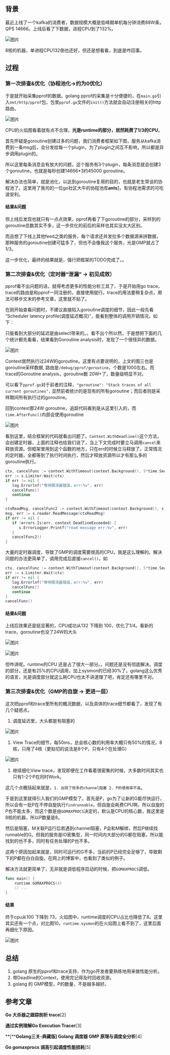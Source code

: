 ## 背景

最近上线了一个kafka的消费者，数据规模大概是低峰期单机每分钟消费88W条，QPS 14666。上线后看了下数据，进程CPU到了132%。

![图片](https://mmbiz.qpic.cn/mmbiz/IgylNib7ZE2KqcB5HVMK3c1J4a2If3XWn9uicyTibhAmz18P4zlQ6IjvPSUpj8kD7PgVa03OjiaMk8PCjQAAzu1HOA/640?wx_fmt=other&wxfrom=5&wx_lazy=1&wx_co=1)

8核的机器，单进程CPU132倒也还好，但还是想看看，到底是咋回事。

## 过程

### 第一次排查&优化（协程池化->约为0优化）

于是就开始采集pprof的数据。golang pprof的采集是十分便捷的，在`main.go`引入`net/http/pprof`包，包里`pprof.go`文件的`init()`方法就会自动注册相关的http路由。

![图片](https://mmbiz.qpic.cn/mmbiz/IgylNib7ZE2KqcB5HVMK3c1J4a2If3XWnxBHgyoYicQyUFUnMaQCZoAbMoO4J7RLgBafvM7v8UfoBuG4tiaibUMD2w/640?wx_fmt=other&wxfrom=5&wx_lazy=1&wx_co=1)

CPU的火焰图看着就有点不合理，**光是runtime的部分，居然耗费了1/3的CPU**。

首先怀疑是goroutine创建过多的问题，我们消费者框架如下图，服务从kafka消费到一条msg后，会分发给每一个plugin，为了plugin之间互不影响，所以都是异步调用plugin的。



所以这里每条消息会有放大的问题，这个服务有3个plugin，每条消息就会创建3个goroutine，也就是每秒创建14666*3约45000 goroutine。

解决办法也简单，就是池化，以达到goroutine复用的目的，也就是老生常谈的协程池了。这里用了我司的一位go社区大牛的协程池库**ants**[1](可惜这位大牛已经江湖见了我哭死)，有协程池需求的可吃波安利。

#### 结果&问题

但上线后发现也就只有一点点效果，pprof再看了下goroutine的部分，采样到的goroutine总数其实不多，这一步优化的前后的采样也其实没太大区别。



而且想了下线上其他feed之类的服务，每个请求还并发拉多个数据源来拼数据，那种服务的goroutine创建可猛多了，但也不会像我这个服务，光是GMP就占了1/3。

这一步优化，最终的结果就是，强行把框架的TODO完成了。。



### 第二次排查&优化（定时器“泄漏” -> 初见成效）

pprof看不出问题的话，就得考虑更多的性能分析工具了，于是开始用go trace，trace的路由是和pprof一同注册的，直接使用就行。trace的用法要稍复杂点，用法可移步文末的参考文章，这里就不贴了。

在刚开始查看问题时，不建议直接陷入goroutine调度的细节，因此一般先看 “Scheduler latency profile(调度延迟概况)”，能看到整体的调用开销情况，如下：



只能看到大部分的延迟是由select带来的。。看不出个所以然，于是想把下面的几个统计都先看看，结果看到Goroutine analysis时，发现了一个很怪异的数据。

![图片](https://mmbiz.qpic.cn/mmbiz/IgylNib7ZE2KqcB5HVMK3c1J4a2If3XWnkEbMOypicb1g3JWQEUkvaWrfpTwFp1MSbSolj6ciciczDezOib5I48Viavg/640?wx_fmt=other&wxfrom=5&wx_lazy=1&wx_co=1)

Context居然执行过24W的goroutine。这里有点要说明的，上文的图三也是goroutine采样数据, 路由是`/debug/pprof/goroutine`，个数是1000左右。而trace的Goroutine analysis，goroutine数 20W+了，数量级明显不对。

可以看下`pprof.go`对于前者的注释，`"goroutine": "Stack traces of all current goroutines",` 显然前者统计的是现有的所有goroutine；而后者则是采样期间所有执行过的goroutine。

回到context那24W goroutine，追踪代码看到是从这里引入的，而`time.AfterFunc()`内部会使用goroutine

![图片](https://mmbiz.qpic.cn/mmbiz/IgylNib7ZE2KqcB5HVMK3c1J4a2If3XWnlLRkwjnPBlkE9m1K81Hek1UfVgJKovgcEsXYL5VV9H3dKZuWmVqBvg/640?wx_fmt=other&wxfrom=5&wx_lazy=1&wx_co=1)

看到这里，结合框架的代码就看出问题了。`Context.WithDeadline()`这个方法，会创建定时器，上面的注释也给我们说了，当上下文完成时要立马调用`cancel`来释放资源。但框架里用到这个函数的地方，只在err的时候立马释放了，正常情况的定时器，全都等到了执行时间执行，然后才释放资源所以才有那么多的goroutine执行。

```go
ctx, cancelFunc := context.WithTimeout(context.Background(), 5*time.Second)
err := s.Limiter.Wait(ctx)
if err != nil {
   log.Errorlnf("等待限流器错误，err:%v", err)
   cancelFunc()
   continue
}

ctxReadMsg, cancelFunc2 := context.WithTimeout(context.Background(), s.opt.FetchTimeout)
msg, err := s.reader.ReadMessage(ctxReadMsg)
if err != nil {
   if !errors.Is(err, context.DeadlineExceeded) {
      s.ErrorLogger.Printf("read message err:%v", err)
   }
   cancelFunc2()
}
```

大量的定时器调度，导致了GMP的调度需要很高的CPU，我是这么理解的。解决问题的办法更简单了，调用完成后直接`cancel()`，如

```go
ctx, cancelFunc := context.WithTimeout(context.Background(), 5*time.Second)
err := s.Limiter.Wait(ctx)
if err != nil {
   log.Errorlnf("等待限流器错误，err:%v", err)
   cancelFunc()
   continue
}
cancelFunc()
```

#### 结果&问题

上线后效果还是挺显著的，CPU成功从132 下降到 100，优化了1/4。看新的trace，goroutine也没了24W的大头

![图片](https://mmbiz.qpic.cn/mmbiz/IgylNib7ZE2KqcB5HVMK3c1J4a2If3XWnsNNEJqCPnwR1UVppdnUayakhVjj1DIm01pibIz2ZbAvYgNU1Iy3dWPQ/640?wx_fmt=other&wxfrom=5&wx_lazy=1&wx_co=1)

![图片](https://mmbiz.qpic.cn/mmbiz/IgylNib7ZE2KqcB5HVMK3c1J4a2If3XWnNQzohSDk0zBp7SyFSZdiaQwuaQqbiclx9TOAeoRJoriaB5ADnsOM77cZQ/640?wx_fmt=other&wxfrom=5&wx_lazy=1&wx_co=1)

但咋讲呢。runtime的CPU 还是占了很大一部分。。问题还是没有彻底解决。调度的部分，还是有25%的CPU调用，加上sysmon的已经30%了。golang这么优秀的语言，光是调度部分就这么耗CPU也太不讲道理了吧，肯定还有哪里不对。



### 第三次排查&优化（GMP的自旋 -> 更进一层）

这次把pprof和trace里所有的概况数据，以及具体的trace细节都看了，发现了有几个疑惑点。

1. 调度延迟里，大头都是有阻塞的

![图片](https://mmbiz.qpic.cn/mmbiz/IgylNib7ZE2KqcB5HVMK3c1J4a2If3XWnONPr29AiacbjiaPicGLa13bwhgMrA39W0nxaH428D2AmGgLmHpufQTRMQ/640?wx_fmt=other&wxfrom=5&wx_lazy=1&wx_co=1)

1. View Trace的细节，每50ms，总会核心数的利用率大概只有50%的情况，8核，只用了4核（更贴切的说法是8个P，只有4个在处理G）

![图片](https://mmbiz.qpic.cn/mmbiz/IgylNib7ZE2KqcB5HVMK3c1J4a2If3XWn7PMSDppEs45D1xClePOxzNgGoWD7zRKKCtbMWP6At3shDrhFmjicjAg/640?wx_fmt=other&wxfrom=5&wx_lazy=1&wx_co=1)

1. 继续细化View trace，发现即便在工作看着很密集的时候，大多数时间其实也只有1-2个P在同时Work。



这几个点概括起来就是，`1. 出现了较多的channel阻塞 2. P的使用率不高`。

于是到这里就得引入我们的GMP模型了。首先是P，go为了让新的G能尽快运行，所以会有一批P在不停自旋执行`findrunnable`，但自旋会耗费CPU啊，所以自旋的P也不能太多，而这个数是由`GOMAXPROCS`决定的，默认是CPU的核心数，我这里是8核的机器，所以P数量是8。

然后是阻塞，M关联P运行后若遇到channel阻塞，P会和M解绑，然后P继续找runnable的G。但我的服务是IO密集型，同一时间内大部分的G都在阻塞，所以能找到的也不多，同时有任务处理的P也不多。

这两个原因加起来就是，同时可运行的G不多，当前的P已经完全足够了，导致剩下的P都在白白自旋。在网上的博客中，也看到了类似的例子。

解决方法就更简单了，无非就是调低程序启动的时候，把`GOMAXPROCS`调低。

```go
func main() {
    runtime.GOMAXPROCS(4)
    // ...
}
```

#### 结果

终于cpu从100 下降到 73，火焰图中，runtime调度的CPU占比也降低了8。这里其实还有一个点，对比图10，`runtime.sysmon`的在火焰图上看不到了，这里后面再细化下原因。

![图片](https://mmbiz.qpic.cn/mmbiz/IgylNib7ZE2KqcB5HVMK3c1J4a2If3XWnrBCHT8eV75kUL1f9axibdDJKhvjavjShgyfUa8rgcmvhZcgGsd1gxSw/640?wx_fmt=other&wxfrom=5&wx_lazy=1&wx_co=1)

## 总结

1. golang 原生的pprof和trace支持，作为go开发者要熟练地用来做性能分析。
2. 带Deadline的Context，使用完记得及时回收资源。
3. golang 的 GMP模型，P的数量，不是越多越好。

## 参考文章

**Go 大杀器之跟踪剖析 trace**[2]

**通过实例理解Go Execution Tracer**[3]

**[****Golang三关-典藏版] Golang 调度器 GMP 原理与调度全分析**[4]

**Go gomaxprocs 调高引起调度性能损耗**[5]